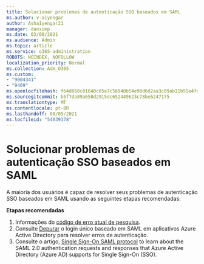 ```yaml
---
title: Solucionar problemas de autenticação SSO baseados em SAML
ms.author: v-aiyengar
author: AshaIyengar21
manager: dansimp
ms.date: 03/08/2021
ms.audience: Admin
ms.topic: article
ms.service: o365-administration
ROBOTS: NOINDEX, NOFOLLOW
localization_priority: Normal
ms.collection: Adm_O365
ms.custom:
- "9004341"
- "9409"
ms.openlocfilehash: f64d668c01640c65e7c58940b54e98d6d2aa3c09ab11b55e4fd560874740e3d3
ms.sourcegitcommit: b5f7da89a650d2915dc652449623c78be6247175
ms.translationtype: MT
ms.contentlocale: pt-BR
ms.lasthandoff: 08/05/2021
ms.locfileid: "54039378"
---
```

# <a name="troubleshoot-saml-based-sso-authentication-issues"></a>Solucionar problemas de autenticação SSO baseados em SAML

A maioria dos usuários é capaz de resolver seus problemas de autenticação SSO baseados em SAML usando as seguintes etapas recomendadas:

**Etapas recomendadas**
1. Informações do [código de erro atual de pesquisa](https://docs.microsoft.com/azure/active-directory/develop/reference-aadsts-error-codes#lookup-current-error-code-information).
1. Consulte [Depurar](https://docs.microsoft.com/azure/active-directory/manage-apps/debug-saml-sso-issues) o login único baseado em SAML em aplicativos Azure Active Directory para resolver erros de autenticação.
1. Consulte o artigo, [Single Sign-On SAML protocol](https://docs.microsoft.com/azure/active-directory/develop/single-sign-on-saml-protocol) to learn about the SAML 2.0 authentication requests and responses that Azure Active Directory (Azure AD) supports for Single Sign-On (SSO).


